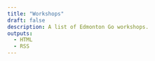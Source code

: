 ```yaml
---
title: "Workshops"
draft: false
description: A list of Edmonton Go workshops.
outputs:
  - HTML
  - RSS
---
```

